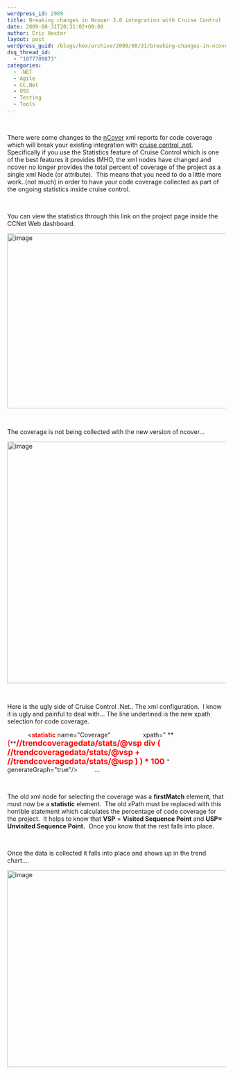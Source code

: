 ```yaml
---
wordpress_id: 2989
title: Breaking changes in Ncover 3.0 integration with Cruise Control .Net
date: 2009-08-31T20:31:02+00:00
author: Eric Hexter
layout: post
wordpress_guid: /blogs/hex/archive/2009/08/31/breaking-changes-in-ncover-3-0-integration-with-cruise-control-net.aspx
dsq_thread_id:
  - "1077709873"
categories:
  - .NET
  - Agile
  - CC.Net
  - OSS
  - Testing
  - Tools
---
```

&#160;

There were some changes to the [nCover](http://ncover.com) xml reports for code coverage which will break your existing integration with [cruise control .net](http://confluence.public.thoughtworks.org/display/CCNET/Welcome+to+CruiseControl.NET). Specifically if you use the Statistics feature of Cruise Control which is one of the best features it provides IMHO, the xml nodes have changed and ncover no longer provides the total percent of coverage of the project as a single xml Node (or attribute).&#160; This means that you need to do a little more work..(not much) in order to have your code coverage collected as part of the ongoing statistics inside cruise control.

&#160;

You can view the statistics through this link on the project page inside the CCNet Web dashboard.

[<img style="border-bottom: 0px;border-left: 0px;border-top: 0px;border-right: 0px" border="0" alt="image" src="http://lostechies.com/erichexter/files/2011/03/image_thumb_62C9CFA7.png" width="665" height="403" />](http://lostechies.com/erichexter/files/2011/03/image_2E95A661.png) 

&#160;

The coverage is not being collected with the new version of ncover…

[<img style="border-bottom: 0px;border-left: 0px;border-top: 0px;border-right: 0px" border="0" alt="image" src="http://lostechies.com/erichexter/files/2011/03/image_thumb_08BF7FFE.png" width="535" height="556" />](http://lostechies.com/erichexter/files/2011/03/image_2946BFB0.png)

&#160;

Here is the ugly side of Cruise Control .Net.. The xml configuration.&#160; I know it is ugly and painful to deal with… The line underlined is the new xpath selection for code coverage.

<statistics >   
&#160;&#160;&#160; <statisticList>   
&#160;&#160;&#160;&#160;&#160;&#160;&#160; <<font color="#ff0000"><strong>statistic</strong></font> name="Coverage"&#160;&#160;&#160;&#160;&#160;&#160;&#160;&#160;&#160;   
&#160;&#160;&#160;&#160;&#160;&#160;&#160;&#160; xpath=" **<font color="#ff0000" size="4">(</font>**<a><font color="#ff0000" size="4"><strong>//trendcoveragedata/stats/@vsp</strong></font></a><font size="4"><font color="#ff0000"><strong> div ( //trendcoveragedata/stats/@vsp + //trendcoveragedata/stats/@usp ) ) * 100</strong> </font></font>"   
&#160;&#160;&#160;&#160;&#160;&#160;&#160;&#160; generateGraph="true"/>   
&#160;&#160;&#160;&#160;&#160;&#160;&#160;&#160; …   
&#160;&#160;&#160; </statisticList>   
</statistics> 

&#160;

The old xml node for selecting the coverage was a **firstMatch** element, that must now be a **statistic** element.&#160; The old xPath must be replaced with this horrible statement which calculates the percentage of code coverage for the project.&#160; It helps to know that **VSP** = **Visited Sequence Point** and **USP= Unvisited Sequence Point.**&#160; Once you know that the rest falls into place.

&#160;

Once the data is collected it falls into place and shows up in the trend chart….&#160; 

[<img style="border-bottom: 0px;border-left: 0px;border-top: 0px;border-right: 0px" border="0" alt="image" src="http://lostechies.com/erichexter/files/2011/03/image_thumb_72F597A0.png" width="815" height="453" />](http://lostechies.com/erichexter/files/2011/03/image_5A65FA50.png)